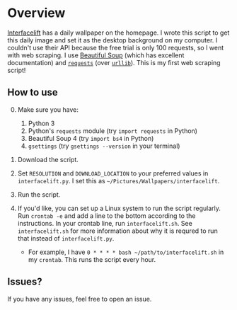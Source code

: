 Overview
========
[Interfacelift](interfacelift.com) has a daily wallpaper on the homepage. I wrote this script to get this daily image and set it as the desktop background on my computer. I couldn't use their API because the free trial is only 100 requests, so I went with web scraping. I use [Beautiful Soup](http://www.crummy.com/software/BeautifulSoup/) (which has excellent documentation) and [`requests`](http://docs.python-requests.org/en/latest/) (over [`urllib`](https://docs.python.org/2.7/library/urllib.html)). This is my first web scraping script!

How to use
----------
0. Make sure you have:
    1. Python 3
    2. Python's `requests` module (try `import requests` in Python)
    3. Beautiful Soup 4 (try `import bs4` in Python)
    4. `gsettings` (try `gsettings --version` in your terminal)

1. Download the script.

2. Set `RESOLUTION` and `DOWNLOAD_LOCATION` to your preferred values in `interfacelift.py`. I set this as `~/Pictures/Wallpapers/interfacelift`.

3. Run the script.

4. If you'd like, you can set up a Linux system to run the script regularly. Run `crontab -e` and add a line to the bottom according to the instructions. In your crontab line, run `interfacelift.sh`. See `interfacelift.sh` for more information about why it is requred to run that instead of `interfacelift.py`.
    * For example, I have `0 * * * * bash ~/path/to/interfacelift.sh` in my `crontab`. This runs the script every hour.

Issues?
-------
If you have any issues, feel free to open an issue.

